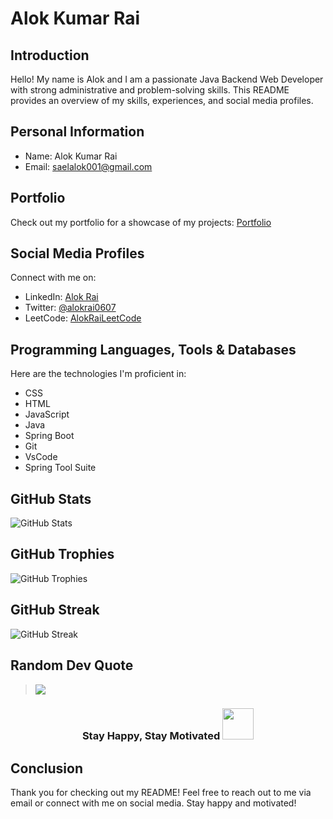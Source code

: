 # Alok Kumar Rai

## Introduction
Hello! My name is Alok and I am a passionate Java Backend Web Developer with strong administrative and problem-solving skills. This README provides an overview of my skills, experiences, and social media profiles.

## Personal Information
- Name: Alok Kumar Rai
- Email: saelalok001@gmail.com

## Portfolio
Check out my portfolio for a showcase of my projects: [Portfolio](https://alokrai0607.github.io/)

## Social Media Profiles
Connect with me on:

- LinkedIn: [Alok Rai](https://www.linkedin.com/in/alok-rai-004b35142/)
- Twitter: [@alokrai0607](https://twitter.com/@alokrai0607)
- LeetCode: [AlokRaiLeetCode](https://leetcode.com/saelalok001/)

## Programming Languages, Tools & Databases
Here are the technologies I'm proficient in:

- CSS
- HTML
- JavaScript
- Java
- Spring Boot
- Git
- VsCode
- Spring Tool Suite

## GitHub Stats
![GitHub Stats](https://github-readme-stats.vercel.app/api?username=alokrai0607&show_icons=true&theme=algolia&count_private=true)

## GitHub Trophies
![GitHub Trophies](https://github-profile-trophy.vercel.app/?username=alokrai0607&theme=algolia)

## GitHub Streak
![GitHub Streak](https://github-readme-streak-stats.herokuapp.com/?user=alokrai0607&theme=algolia)

## Random Dev Quote
> ![](https://browserstack.wpenginepowered.com/wp-content/uploads/2022/07/Principles-of-Design-Thinking-700x390.png)




<h3 style="text-align: center;">Stay Happy, Stay Motivated  <img style="height: 50px;" src="https://i.pinimg.com/originals/69/52/88/69528895726f32fc384babcde61a535a.gif" alt=""></h3>


## Conclusion
Thank you for checking out my README! Feel free to reach out to me via email or connect with me on social media. Stay happy and motivated!
